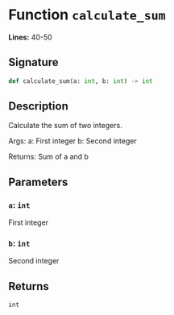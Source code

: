 # Function `calculate_sum`

**Lines:** 40-50

## Signature

```python
def calculate_sum(a: int, b: int) -> int
```

## Description

Calculate the sum of two integers.

Args:
    a: First integer
    b: Second integer
    
Returns:
    Sum of a and b

## Parameters

### `a`: `int`

First integer

### `b`: `int`

Second integer

## Returns

`int`

